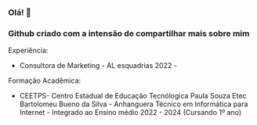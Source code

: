 ### Olá! 👋

### Github criado com a intensão de compartilhar mais sobre mim


  Experiência:
  - Consultora de Marketing - AL esquadrias 2022 -

  Formação Acadêmica:
  - CEETPS- Centro Estadual de Educação Tecnólogica Paula Souza
  Etec Bartolomeu Bueno da Silva - Anhanguera
  Técnico em Informática para Internet - Integrado ao Ensino médio
  2022 - 2024 (Cursando 1º ano)

  
